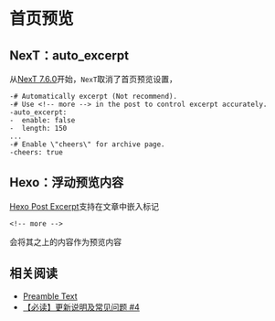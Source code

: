 
# 首页预览

## NexT：auto_excerpt

从[NexT 7.6.0](https://theme-next.js.org/next-7-6-0-released/?highlight=auto_excerpt#Remove-cheers-and-auto-excerpt-1284)开始，`NexT`取消了首页预览设置，

```
-# Automatically excerpt (Not recommend).
-# Use <!-- more --> in the post to control excerpt accurately.
-auto_excerpt:
-  enable: false
-  length: 150
...
-# Enable \"cheers\" for archive page.
-cheers: true
```

## Hexo：浮动预览内容

[Hexo Post Excerpt](https://hexo.io/docs/tag-plugins#Post-Excerpt)支持在文章中嵌入标记

    <!-- more -->

会将其之上的内容作为预览内容

## 相关阅读

* [Preamble Text](https://theme-next.js.org/docs/theme-settings/posts.html?highlight=count#Preamble-Text)
* [【必读】更新说明及常见问题 #4](https://github.com/next-theme/hexo-theme-next/issues/4)